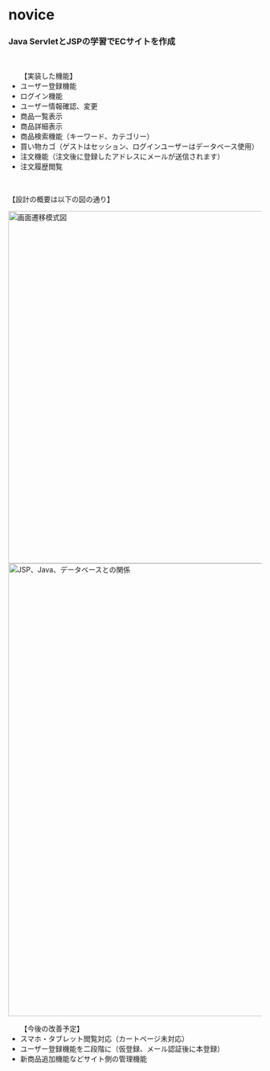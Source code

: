 # novice
<h3>Java ServletとJSPの学習でECサイトを作成</h3>
<br>
<!-- 
<label>ECサイトURL：</label>\
<a href="https://desolate-bayou-19208.herokuapp.com/">https://desolate-bayou-19208.herokuapp.com/</a>\
<p>注）サイトで注文しても実際に商品が届いたり請求が来ることはありません。</p>\
<p>【ログインに使用できるデモアカウント】<br>\
メールアドレス：novice6699@gmail.com<br>\
パスワード：test123<br>\
ログインせずゲストとしても買い物できますが、ログインするとマイページや購入履歴が見れます。<br>\
</p>
<br>
-->
<ul>【実装した機能】
  <li>ユーザー登録機能</li>
  <li>ログイン機能</li>
  <li>ユーザー情報確認、変更</li>
  <li>商品一覧表示</li>
  <li>商品詳細表示</li>
  <li>商品検索機能（キーワード、カテゴリー）</li>
  <li>買い物カゴ（ゲストはセッション、ログインユーザーはデータベース使用）</li>
  <li>注文機能（注文後に登録したアドレスにメールが送信されます）</li>
  <li>注文履歴閲覧</li>
</ul>
<br>
<p>【設計の概要は以下の図の通り】</p>

<img width="700" alt="画面遷移模式図" src="https://user-images.githubusercontent.com/72595362/101286684-3d6b6980-382f-11eb-9a00-67e02bd4f5c0.jpg">

<img width="900" alt="JSP、Java、データベースとの関係" src="https://user-images.githubusercontent.com/72595362/101286623-d9e13c00-382e-11eb-9dd9-bbdce11dc057.jpg">
<br>
<ul>【今後の改善予定】
  <li>スマホ・タブレット閲覧対応（カートページ未対応）</li>
  <li>ユーザー登録機能を二段階に（仮登録、メール認証後に本登録）</li>
  <li>新商品追加機能などサイト側の管理機能</li>
</ul>
